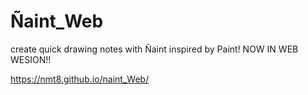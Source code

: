 # Ñaint_Web
create quick drawing notes with Ñaint inspired by Paint! NOW IN WEB WESION!!


https://nmt8.github.io/naint_Web/

